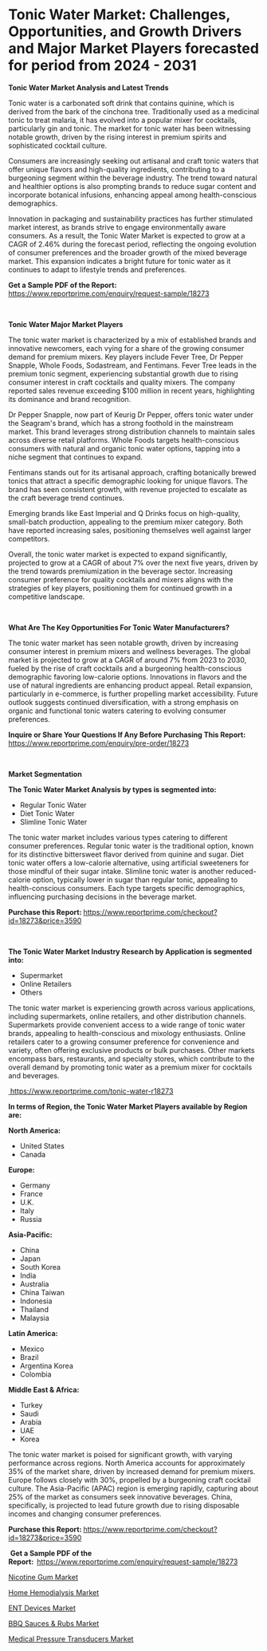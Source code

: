 <p><h1>Tonic Water Market: Challenges, Opportunities, and Growth Drivers and Major Market Players forecasted for period from 2024 - 2031</h1></p><p><strong>Tonic Water Market Analysis and Latest Trends</strong></p>
<p><p>Tonic water is a carbonated soft drink that contains quinine, which is derived from the bark of the cinchona tree. Traditionally used as a medicinal tonic to treat malaria, it has evolved into a popular mixer for cocktails, particularly gin and tonic. The market for tonic water has been witnessing notable growth, driven by the rising interest in premium spirits and sophisticated cocktail culture. </p><p>Consumers are increasingly seeking out artisanal and craft tonic waters that offer unique flavors and high-quality ingredients, contributing to a burgeoning segment within the beverage industry. The trend toward natural and healthier options is also prompting brands to reduce sugar content and incorporate botanical infusions, enhancing appeal among health-conscious demographics. </p><p>Innovation in packaging and sustainability practices has further stimulated market interest, as brands strive to engage environmentally aware consumers. As a result, the Tonic Water Market is expected to grow at a CAGR of 2.46% during the forecast period, reflecting the ongoing evolution of consumer preferences and the broader growth of the mixed beverage market. This expansion indicates a bright future for tonic water as it continues to adapt to lifestyle trends and preferences.</p></p>
<p><strong>Get a Sample PDF of the Report:&nbsp;</strong> <a href="https://www.reportprime.com/enquiry/request-sample/18273?utm_campaign=3&utm_medium=2&utm_source=Github&utm_content=ia&utm_term=21112024&utm_id=tonic-water">https://www.reportprime.com/enquiry/request-sample/18273</a></p>
<p>&nbsp;</p>
<p><strong>Tonic Water Major Market Players</strong></p>
<p><p>The tonic water market is characterized by a mix of established brands and innovative newcomers, each vying for a share of the growing consumer demand for premium mixers. Key players include Fever Tree, Dr Pepper Snapple, Whole Foods, Sodastream, and Fentimans. Fever Tree leads in the premium tonic segment, experiencing substantial growth due to rising consumer interest in craft cocktails and quality mixers. The company reported sales revenue exceeding $100 million in recent years, highlighting its dominance and brand recognition.</p><p>Dr Pepper Snapple, now part of Keurig Dr Pepper, offers tonic water under the Seagram's brand, which has a strong foothold in the mainstream market. This brand leverages strong distribution channels to maintain sales across diverse retail platforms. Whole Foods targets health-conscious consumers with natural and organic tonic water options, tapping into a niche segment that continues to expand.</p><p>Fentimans stands out for its artisanal approach, crafting botanically brewed tonics that attract a specific demographic looking for unique flavors. The brand has seen consistent growth, with revenue projected to escalate as the craft beverage trend continues.</p><p>Emerging brands like East Imperial and Q Drinks focus on high-quality, small-batch production, appealing to the premium mixer category. Both have reported increasing sales, positioning themselves well against larger competitors.</p><p>Overall, the tonic water market is expected to expand significantly, projected to grow at a CAGR of about 7% over the next five years, driven by the trend towards premiumization in the beverage sector. Increasing consumer preference for quality cocktails and mixers aligns with the strategies of key players, positioning them for continued growth in a competitive landscape.</p></p>
<p>&nbsp;</p>
<p><strong>What Are The Key Opportunities For Tonic Water Manufacturers?</strong></p>
<p><p>The tonic water market has seen notable growth, driven by increasing consumer interest in premium mixers and wellness beverages. The global market is projected to grow at a CAGR of around 7% from 2023 to 2030, fueled by the rise of craft cocktails and a burgeoning health-conscious demographic favoring low-calorie options. Innovations in flavors and the use of natural ingredients are enhancing product appeal. Retail expansion, particularly in e-commerce, is further propelling market accessibility. Future outlook suggests continued diversification, with a strong emphasis on organic and functional tonic waters catering to evolving consumer preferences.</p></p>
<p><strong>Inquire or Share Your Questions If Any Before Purchasing This Report:</strong> <a href="https://www.reportprime.com/enquiry/pre-order/18273?utm_campaign=3&utm_medium=2&utm_source=Github&utm_content=ia&utm_term=21112024&utm_id=tonic-water">https://www.reportprime.com/enquiry/pre-order/18273</a></p>
<p>&nbsp;</p>
<p><strong>Market Segmentation</strong></p>
<p><strong>The Tonic Water Market Analysis by types is segmented into:</strong></p>
<p><ul><li>Regular Tonic Water</li><li>Diet Tonic Water</li><li>Slimline Tonic Water</li></ul></p>
<p><p>The tonic water market includes various types catering to different consumer preferences. Regular tonic water is the traditional option, known for its distinctive bittersweet flavor derived from quinine and sugar. Diet tonic water offers a low-calorie alternative, using artificial sweeteners for those mindful of their sugar intake. Slimline tonic water is another reduced-calorie option, typically lower in sugar than regular tonic, appealing to health-conscious consumers. Each type targets specific demographics, influencing purchasing decisions in the beverage market.</p></p>
<p><strong>Purchase this Report:&nbsp;</strong><a href="https://www.reportprime.com/checkout?id=18273&price=3590&utm_campaign=3&utm_medium=2&utm_source=Github&utm_content=ia&utm_term=21112024&utm_id=tonic-water">https://www.reportprime.com/checkout?id=18273&price=3590</a></p>
<p>&nbsp;</p>
<p><strong>The Tonic Water Market Industry Research by Application is segmented into:</strong></p>
<p><ul><li>Supermarket</li><li>Online Retailers</li><li>Others</li></ul></p>
<p><p>The tonic water market is experiencing growth across various applications, including supermarkets, online retailers, and other distribution channels. Supermarkets provide convenient access to a wide range of tonic water brands, appealing to health-conscious and mixology enthusiasts. Online retailers cater to a growing consumer preference for convenience and variety, often offering exclusive products or bulk purchases. Other markets encompass bars, restaurants, and specialty stores, which contribute to the overall demand by promoting tonic water as a premium mixer for cocktails and beverages.</p></p>
<p><a href="https://www.reportprime.com/tonic-water-r18273?utm_campaign=3&utm_medium=2&utm_source=Github&utm_content=ia&utm_term=21112024&utm_id=tonic-water">&nbsp;https://www.reportprime.com/tonic-water-r18273</a></p>
<p><strong>In terms of Region, the Tonic Water Market Players available by Region are:</strong></p>
<p>
    <p> <strong> North America: </strong>
        <ul>
            <li>United States</li>
            <li>Canada</li>
        </ul>
        </p> 
    <p> <strong> Europe: </strong>
        <ul>
            <li>Germany</li>
            <li>France</li>
            <li>U.K.</li>
            <li>Italy</li>
            <li>Russia</li>
        </ul>
        </p> 
    <p> <strong> Asia-Pacific: </strong>
        <ul>
            <li>China</li>
            <li>Japan</li>
            <li>South Korea</li>
            <li>India</li>
            <li>Australia</li>
            <li>China Taiwan</li>
            <li>Indonesia</li>
            <li>Thailand</li>
            <li>Malaysia</li>
        </ul>
        </p> 
    <p> <strong> Latin America: </strong>
        <ul>
            <li>Mexico</li>
            <li>Brazil</li>
            <li>Argentina Korea</li>
            <li>Colombia</li>
        </ul>
        </p> 
    <p> <strong> Middle East & Africa: </strong>
        <ul>
            <li>Turkey</li>
            <li>Saudi</li>
            <li>Arabia</li>
            <li>UAE</li>
            <li>Korea</li>
        </ul>
    </p>
    </p>
<p><p>The tonic water market is poised for significant growth, with varying performance across regions. North America accounts for approximately 35% of the market share, driven by increased demand for premium mixers. Europe follows closely with 30%, propelled by a burgeoning craft cocktail culture. The Asia-Pacific (APAC) region is emerging rapidly, capturing about 25% of the market as consumers seek innovative beverages. China, specifically, is projected to lead future growth due to rising disposable incomes and changing consumer preferences.</p></p>
<p><strong>Purchase this Report: </strong><a href="https://www.reportprime.com/checkout?id=18273&price=3590&utm_campaign=3&utm_medium=2&utm_source=Github&utm_content=ia&utm_term=21112024&utm_id=tonic-water">https://www.reportprime.com/checkout?id=18273&price=3590</a></p>
<p>&nbsp;<strong>Get a Sample PDF of the Report:&nbsp;&nbsp;</strong><a href="https://www.reportprime.com/enquiry/request-sample/18273?utm_campaign=3&utm_medium=2&utm_source=Github&utm_content=ia&utm_term=21112024&utm_id=tonic-water">https://www.reportprime.com/enquiry/request-sample/18273</a></p>
<p><strong></strong></p>
<p><p><a href="https://github.com/mauripalmi/Market-Research-Report-List-5/blob/main/nicotine-gum-market.md?utm_campaign=3&utm_medium=2&utm_source=Github&utm_content=ia&utm_term=21112024&utm_id=tonic-water">Nicotine Gum Market</a></p><p><a href="https://issuu.com/reportprime-2/docs/home-hemodialysis-market-size-2030._be81a590ea724f?utm_campaign=3&utm_medium=2&utm_source=Github&utm_content=ia&utm_term=21112024&utm_id=tonic-water">Home Hemodialysis Market</a></p><p><a href="https://www.linkedin.com/pulse/market-examination-report-ent-devices-growth-forecast-117-v4ube?utm_campaign=3&utm_medium=2&utm_source=Github&utm_content=ia&utm_term=21112024&utm_id=tonic-water">ENT Devices Market</a></p><p><a href="https://github.com/RunaHaque64/Market-Research-Report-List-1/blob/main/bbq-sauces-rubs-market.md?utm_campaign=3&utm_medium=2&utm_source=Github&utm_content=ia&utm_term=21112024&utm_id=tonic-water">BBQ Sauces & Rubs Market</a></p><p><a href="https://www.linkedin.com/pulse/medical-pressure-transducers-market-report-marketanalysis-gth8e?utm_campaign=3&utm_medium=2&utm_source=Github&utm_content=ia&utm_term=21112024&utm_id=tonic-water">Medical Pressure Transducers Market</a></p></p>